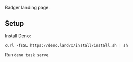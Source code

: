 Badger landing page.

## Setup

Install Deno:

```
curl -fsSL https://deno.land/x/install/install.sh | sh
```

Run `deno task serve`.
